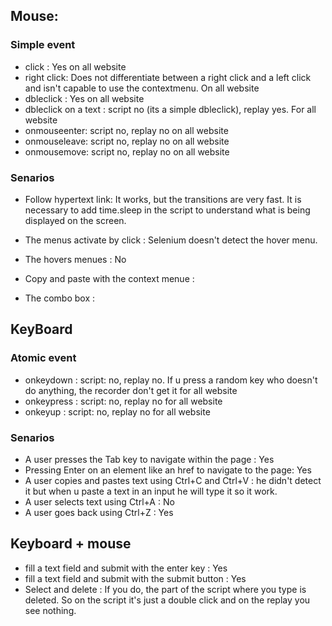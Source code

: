 ## Mouse:

### Simple event
* click : Yes on all website
* right click: Does not differentiate between a right click and a left click and isn't capable to use the contextmenu. On all website
* dbleclick : Yes on all website
* dbleclick on a text : script no (its a simple dbleclick), replay yes. For all website
* onmouseenter: script no, replay no on all website
* onmouseleave: script no, replay no on all website
* onmousemove: script no, replay no on all website

### Senarios
* Follow hypertext link: It works, but the transitions are very fast. It is necessary to add time.sleep in the script to understand what is being displayed on the screen.

* The menus activate by click : Selenium doesn't detect the hover menu.

* The hovers menues : No 

* Copy and paste with the context menue :

* The combo box :

## KeyBoard

### Atomic event
* onkeydown	: script: no, replay no. If u press a random key who doesn't do anything, the recorder don't get it for all website
* onkeypress : script: no, replay no for all website
* onkeyup : script: no, replay no for all website	

### Senarios
* A user presses the Tab key to navigate within the page : Yes
* Pressing Enter on an element like an href to navigate to the page: Yes
* A user copies and pastes text using Ctrl+C and Ctrl+V : he didn't detect it but when u paste a text in an input he will type it so it work.
* A user selects text using Ctrl+A : No
* A user goes back using Ctrl+Z : Yes


## Keyboard + mouse
* fill a text field and submit with the enter key : Yes
* fill a text field and submit with the submit button : Yes
* Select and delete : If you do, the part of the script where you type is deleted. So on the script it's just a double click and on the replay you see nothing.